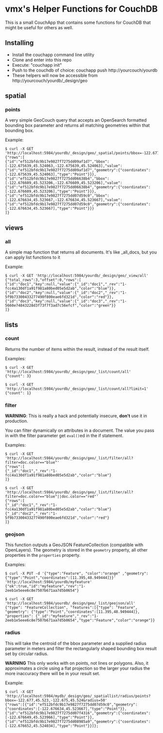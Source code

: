 vmx's Helper Functions for CouchDB
==================================

This is a small CouchApp that contains some functions for CouchDB that might
be useful for others as well.

Installing
-------------
* Install the couchapp command line utility
* Clone and enter into this repo
* Execute: "couchapp init"
* Push to the couchdb of choice: couchapp push http://yourcouch/yourdb
* These helpers will now be accessible from http://yourcouch/yourdb/_design/geo

spatial
-------

### points ###

A very simple GeoCouch query that accepts an OpenSearch formatted bounding box parameter and returns all matching geometries within that bounding box.

Example:

    $ curl -X GET 'http://localhost:5984/yourdb/_design/geo/_spatial/points/bbox=-122.677,45.523,-122.675,45.524'
    {"rows":[     
    {"id":"ef512bfdc9b17e9827f7275dd09af1d7","bbox":[-122.675639,45.524063,-122.675639,45.524063],"value":{"id":"ef512bfdc9b17e9827f7275dd09af1d7","geometry":{"coordinates":[-122.675639,45.524063],"type":"Point"}}},
    {"id":"ef512bfdc9b17e9827f7275dd06638b4","bbox":[-122.676609,45.523206,-122.676609,45.523206],"value":{"id":"ef512bfdc9b17e9827f7275dd06638b4","geometry":{"coordinates":[-122.676609,45.523206],"type":"Point"}}},
    {"id":"ef512bfdc9b17e9827f7275dd07d59c0","bbox":[-122.676634,45.523667,-122.676634,45.523667],"value":{"id":"ef512bfdc9b17e9827f7275dd07d59c0","geometry":{"coordinates":[-122.676634,45.523667],"type":"Point"}}}
    ]}

views
-----

### all ###

A simple map function that returns all documents. It's like _all_docs, but
you can apply list functions to it

Example:

    $ curl -X GET 'http://localhost:5984/yourdb/_design/geo/_view/all'
    {"total_rows":3,"offset":0,"rows":[
    {"id":"doc1","key":null,"value":{"_id":"doc1","_rev":"1-fcc4a130df1a91f981a80bed05e5d2ab","color":"blue"}},
    {"id":"doc2","key":null,"value":{"_id":"doc2","_rev":"1-5f9b73300433277490f800eae6fd321d","color":"red"}},
    {"id":"doc3","key":null,"value":{"_id":"doc3","_rev":"1-5660e74843228d3f73f7f3ad7c56efcf","color":"green"}}
    ]}


lists
-----

### count ###

Returns the number of items within the result, instead of the result itself.

Examples:

    $ curl -X GET 'http://localhost:5984/yourdb/_design/geo/_list/count/all'
    {"count": 3}

    $ curl -X GET 'http://localhost:5984/yourdb/_design/geo/_list/count/all?limit=1'
    {"count": 1}

### filter ###

**WARNING**: This is really a hack and potentially insecure, **don't** use it in
production.

You can filter dynamically on attributes in a document. The value you pass in
with the filter parameter get `eval()`ed in the if statement.

Examples:

    $ curl -X GET 'http://localhost:5984/yourdb/_design/geo/_list/filter/all?filter=doc.color=="blue"'
    {"rows":[
    {"_id":"doc1","_rev":"1-fcc4a130df1a91f981a80bed05e5d2ab","color":"blue"}
    ]}

    $ curl -X GET 'http://localhost:5984/yourdb/_design/geo/_list/filter/all?filter=doc.color=="blue"||doc.color=="red"'
    {"rows":[
    {"_id":"doc1","_rev":"1-fcc4a130df1a91f981a80bed05e5d2ab","color":"blue"}
    {"_id":"doc2","_rev":"1-5f9b73300433277490f800eae6fd321d","color":"red"}
    ]}

### geojson ###

This function outputs a GeoJSON FeatureCollection (compatible with
OpenLayers). The geometry is stored in the `geometry` property, all
other properties in the `properties` property.

Examples:

    $ curl -X PUT -d '{"type":"Feature", "color":"orange" ,"geometry":{"type":"Point","coordinates":[11.395,48.949444]}}' 'http://localhost:5984/yourdb/myfeature'
    {"ok":true,"id":"myfeature","rev":"1-2eeb1e5eee6c8e7507b671aa7d5b0654"}

    $ curl -X GET 'http://localhost:5984/yourdb/_design/geo/_list/geojson/all'
    {"type": "FeatureCollection", "features":[{"type": "Feature", "geometry": {"type":"Point","coordinates":[11.395,48.949444]}, "properties": {"_id":"myfeature","_rev":"1-2eeb1e5eee6c8e7507b671aa7d5b0654","type":"Feature","color":"orange"}}


### radius ###

This will take the centroid of the bbox parameter and a supplied radius parameter in meters and filter the rectangularly shaped bounding box result set by circular radius.

**WARNING** This only works with on points, not lines or polygons. Also, it approximates a circle using a flat projection so the larger your radius the more inaccuracy there will be in your result set.

Example:

    $ curl -X GET 'http://localhost:5984/mydb/_design/geo/_spatiallist/radius/points?bbox=-122.677,45.523,-122.675,45.524&radius=50'
    {"rows":[{"id":"ef512bfdc9b17e9827f7275dd07d59c0","geometry":{"coordinates":[-122.676634,45.523667],"type":"Point"}},
    {"id":"ef512bfdc9b17e9827f7275dd07f4316","geometry":{"coordinates":[-122.676649,45.523966],"type":"Point"}},
    {"id":"ef512bfdc9b17e9827f7275dd08985a9","geometry":{"coordinates":[-122.676652,45.524034],"type":"Point"}}]};